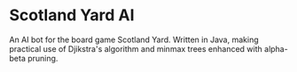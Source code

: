﻿# Scotland Yard AI

An AI bot for the board game Scotland Yard. Written in Java, making practical use of Djikstra's algorithm and minmax trees enhanced with alpha-beta pruning.

